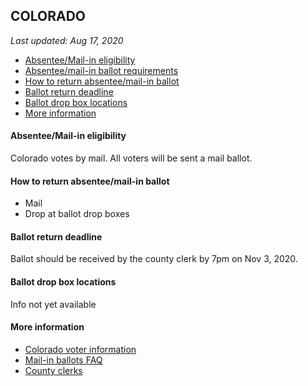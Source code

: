 ## COLORADO

*Last updated: Aug 17, 2020*

* [Absentee/Mail-in eligibility](#absenteemail-in-eligibility)
* [Absentee/mail-in ballot requirements](#absenteemail-in-ballot-requirements)
* [How to return absentee/mail-in ballot](#how-to-return-absenteemail-in-ballot)
* [Ballot return deadline](#ballot-return-deadline)
* [Ballot drop box locations](#ballot-drop-box-locations)
* [More information](#more-information)


#### Absentee/Mail-in eligibility
Colorado votes by mail. All voters will be sent a mail ballot.

#### How to return absentee/mail-in ballot
* Mail 
* Drop at ballot drop boxes

#### Ballot return deadline
Ballot should be received by the county clerk by 7pm on Nov 3, 2020.

#### Ballot drop box locations
Info not yet available

#### More information
* [Colorado voter information](https://www.sos.state.co.us/pubs/elections/vote/VoterHome.html?menuheaders=5)
* [Mail-in ballots FAQ](https://www.sos.state.co.us/pubs/elections/FAQs/mailBallotsFAQ.html)
* [County clerks](https://www.sos.state.co.us/pubs/elections/Resources/CountyElectionOffices.html)
